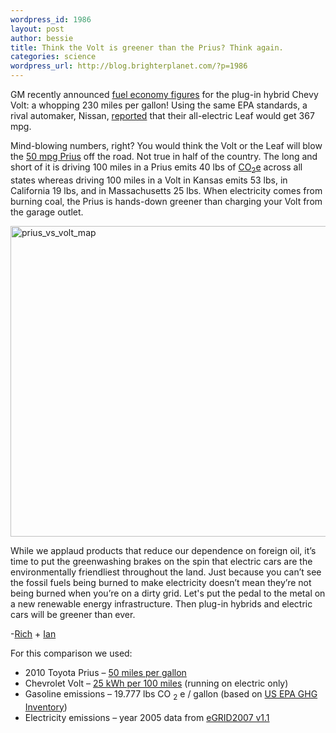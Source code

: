 ```yaml
--- 
wordpress_id: 1986
layout: post
author: bessie
title: Think the Volt is greener than the Prius? Think again.
categories: science
wordpress_url: http://blog.brighterplanet.com/?p=1986
---
```

GM recently announced <a href="http://media.gm.com/servlet/GatewayServlet?target=http://image.emerald.gm.com/gmnews/viewpressreldetail.do?domain=12&docid=56132">fuel economy figures</a> for the plug-in hybrid Chevy Volt: a whopping 230 miles per gallon! Using the same EPA standards, a rival automaker, Nissan, <a href="http://www.nytimes.com/2009/08/03/automobiles/03iht-auto.html">reported</a> that their all-electric Leaf would get 367 mpg.  

Mind-blowing numbers, right? You would think the Volt or the Leaf will blow the <a href="http://www.fueleconomy.gov/feg/findacar.htm">50 mpg Prius</a> off the road. Not true in half of the country. The long and short of it is driving 100 miles in a Prius emits 40 lbs of <a href="http://brighterplanet.com/entries/7">CO<sub>2</sub>e</a> across all states whereas driving 100 miles in a Volt in Kansas emits 53 lbs, in California 19 lbs, and in Massachusetts 25 lbs. When electricity comes from burning coal, the Prius is hands-down greener than charging your Volt from the garage outlet.

<a href="http://www.flickr.com/photos/brighterplanet/3855541375/" title="prius_vs_volt_map by brighterplanet, on Flickr"><img src="http://farm3.static.flickr.com/2424/3855541375_68de3002ef_o.png" width="586" height="497" alt="prius_vs_volt_map" /></a>

While we applaud products that reduce our dependence on foreign oil, it’s time to put the greenwashing brakes on the spin that electric cars are the environmentally friendliest throughout the land. Just because you can’t see the fossil fuels being burned to make electricity doesn’t mean they’re not being burned when you’re on a dirty grid. Let's put the pedal to the metal on a new renewable energy infrastructure. Then plug-in hybrids and electric cars will be greener than ever.

-<a href="http://brighterplanet.com/users/rksaunders">Rich</a> + <a href="http://brighterplanet.com/users/ihough">Ian</a>

For this comparison we used:

* 2010 Toyota Prius – [50 miles per gallon](http://www.fueleconomy.gov/)
* Chevrolet Volt – [25 kWh per 100 miles](http://media.gm.com/servlet/GatewayServlet?target=http://image.emerald.gm.com/gmnews/viewpressreldetail.do?domain=12&docid=56132) (running on electric only)
* Gasoline emissions – 19.777 lbs CO <sub>2</sub> e / gallon (based on [US EPA GHG Inventory](http://epa.gov/climatechange/emissions/usinventoryreport.html))
* Electricity emissions – year 2005 data from [eGRID2007 v1.1](http://www.epa.gov/cleanenergy/energy-resources/egrid/index.html)

